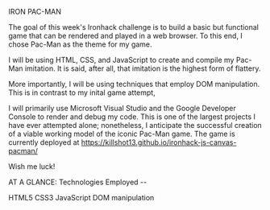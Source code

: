 IRON PAC-MAN

The goal of this week's Ironhack challenge is to build a basic but functional game that can be rendered and played in a web browser.
To this end, I chose Pac-Man as the theme for my game. 

I will be using HTML, CSS, and JavaScript to create and compile my Pac-Man imitation. It is said, after all, that imitation is the highest form of flattery.

More importantly, I will be using techniques that employ DOM manipulation. This is in contrast to my inital game attempt, 

I will primarily use Microsoft Visual Studio and the Google Developer Console to render and debug my code. 
This is one of the largest projects I have ever attempted alone; nonetheless, I anticipate the successful creation of a viable working model of the iconic Pac-Man game.
The game is currently deployed at https://killshot13.github.io/ironhack-js-canvas-pacman/

Wish me luck!

AT A GLANCE:
Technologies Employed -- 

HTML5
CSS3
JavaScript
DOM manipulation



